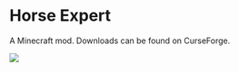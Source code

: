 # Horse Expert

A Minecraft mod. Downloads can be found on CurseForge.

![](https://i.imgur.com/sHiR309.png)
